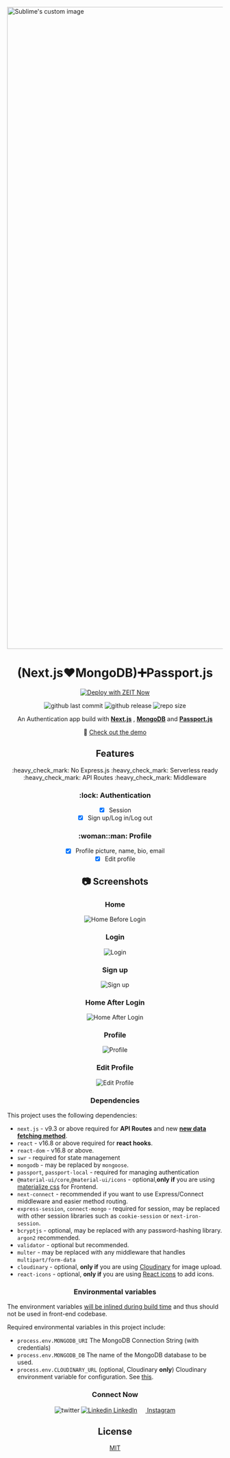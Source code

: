 <p>
  <img src="https://i.ibb.co/h9fG4k8/Banner2.jpg" alt="Sublime's custom image" width=1500/>
</p>

<h1 align="center">(Next.js❤️MongoDB)➕Passport.js</h1>

<div align="center">
  
[![Deploy with ZEIT Now](https://zeit.co/button)](https://zeit.co/new/project?template=https://github.com/tsaxena4k/Next.js-Mongodb-Authentication-App)

![github last commit](https://img.shields.io/github/last-commit/tsaxena4k/Next.js-Mongodb-Authentication-App?style=flat-square)  ![github release](https://img.shields.io/github/release-date/tsaxena4k/Next.js-Mongodb-Authentication-App?style=flat-square)  ![repo size](https://img.shields.io/github/repo-size/tsaxena4k/Next.js-Mongodb-Authentication-App?style=flat-square)

An Authentication app build with [**Next.js**](https://github.com/zeit/next.js/) , [**MongoDB**](https://www.mongodb.com/) and [**Passport.js**](http://www.passportjs.org/)

:rainbow: [Check out the demo](https://next-js-mongodb-authentications-app.vercel.app/)

</div>

<h2 align="center">Features</h2>
            
<p align="center">:heavy_check_mark: No Express.js :heavy_check_mark: Serverless ready :heavy_check_mark: API Routes :heavy_check_mark: Middleware</p>

<h3 align="center">:lock: Authentication</h3>

<div align="center">

- [x] Session
- [x] Sign up/Log in/Log out

</div>

<h3 align="center">:woman::man: Profile</h3>

<div align="center">

- [x] Profile picture, name, bio, email
- [x] Edit profile

</div>

<h2 align="center">📷 Screenshots</h2>

<div align="center">
  
<h3 align="center">Home</h3>

<img src="https://i.ibb.co/WpChDPd/Home-before-login.jpg" alt="Home Before Login" />

<h3 align="center">Login</h3>

<img src="https://i.ibb.co/8KBScRy/login.jpg" alt="Login" />

<h3 align="center">Sign up</h3>

<img src="https://i.ibb.co/ynWnRpq/signup.jpg" alt="Sign up" />

<h3 align="center">Home After Login</h3>

<img src="https://i.ibb.co/nz8t7SC/Home-after-login.jpg" alt="Home After Login" />

<h3 align="center">Profile</h3>

<img src="https://i.ibb.co/251QHMn/profile.jpg" alt="Profile" />

<h3 align="center">Edit Profile</h3>

<img src="https://i.ibb.co/cTX1C7h/edit-profile.jpg" alt="Edit Profile" />

</div>

<h3 align="center">Dependencies</h3>

This project uses the following dependencies:

- `next.js` - v9.3 or above required for **API Routes** and new [**new data fetching method**](https://nextjs.org/docs/basic-features/data-fetching#getserversideprops-server-side-rendering).
- `react` - v16.8 or above required for **react hooks**.
- `react-dom` - v16.8 or above.
- `swr` - required for state management
- `mongodb` - may be replaced by `mongoose`.
- `passport`, `passport-local` - required for managing authentication
- `@material-ui/core`,`@material-ui/icons` - optional,**only if** you are using [materialize css](https://materializecss.com/getting-started.html) for Frontend.
- `next-connect` - recommended if you want to use Express/Connect middleware and easier method routing.
- `express-session`, `connect-mongo` - required for session, may be replaced with other session libraries such as `cookie-session` or `next-iron-session`.
- `bcryptjs` - optional, may be replaced with any password-hashing library. `argon2` recommended.
- `validator` - optional but recommended.
- `multer` - may be replaced with any middleware that handles `multipart/form-data`
- `cloudinary` - optional, **only if** you are using [Cloudinary](https://cloudinary.com) for image upload.
- `react-icons` - optional, **only if** you are using [React icons](https://react-icons.github.io/react-icons/) to add icons.

<h3 align="center">Environmental variables</h3>

The environment variables [will be inlined during build time](https://nextjs.org/docs#build-time-configuration) and thus should not be used in front-end codebase.

Required environmental variables in this project include:

- `process.env.MONGODB_URI` The MongoDB Connection String (with credentials)
- `process.env.MONGODB_DB` The name of the MongoDB database to be used.
- `process.env.CLOUDINARY_URL` (optional, Cloudinary **only**) Cloudinary environment variable for configuration. See [this](https://cloudinary.com/documentation/node_integration#configuration).

<h3 align="center">Connect Now</h3>

<div align="center">
  
![twitter](https://img.shields.io/twitter/follow/tsaxena4k?style=social) [![Linkedin](https://i.stack.imgur.com/gVE0j.png) LinkedIn](https://www.linkedin.com/in/tushar-saxena-94b742184/) [<img src="https://i.imgur.com/OgUDrnB.png" width="15"/> Instagram](https://www.instagram.com/tsaxena4k/)
  
</div>  

<h2 align="center">
  License
</h2>

<div align="center">
  
  [MIT](LICENSE)
  
</div>
